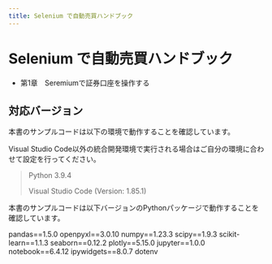 ```yaml
---
title: Selenium で自動売買ハンドブック
---
```


# Selenium で自動売買ハンドブック

- 第1章　Seremiumで証券口座を操作する

## 対応バージョン

本書のサンプルコードは以下の環境で動作することを確認しています。

Visual Studio Code以外の統合開発環境で実行される場合はご自分の環境に合わせて設定を行ってください。

> Python 3.9.4
>
> Visual Studio Code (Version: 1.85.1)

本書のサンプルコードは以下バージョンのPythonパッケージで動作することを確認しています。

pandas==1.5.0
openpyxl==3.0.10
numpy==1.23.3
scipy==1.9.3
scikit-learn==1.1.3
seaborn==0.12.2
plotly==5.15.0
jupyter==1.0.0
notebook==6.4.12
ipywidgets==8.0.7
dotenv
